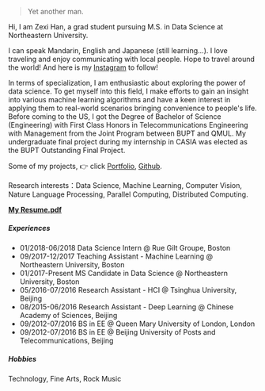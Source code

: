 

> Yet another man.

Hi, I am Zexi Han, a grad student pursuing M.S. in Data Science at Northeastern University.

I can speak Mandarin, English and Japanese (still learning...). I love traveling and enjoy communicating with local people. Hope to travel around the world! And here is my [Instagram](https://www.instagram.com/bloomingliam/) to follow!

In terms of specialization, I am enthusiastic about exploring the power of data science. To get myself into this field, I make efforts to gain an insight into various machine learning algorithms and have a keen interest in applying them to real-world scenarios bringing convenience to people's life. Before coming to the US, I got the Degree of Bachelor of Science (Engineering) with First Class Honors in Telecommunications Engineering with Management from the Joint Program between BUPT and QMUL. My undergraduate final project during my internship in CASIA was elected as the BUPT Outstanding Final Project.

Some of my projects, 👉 click [Portfolio](/blog/portfolio), [Github](http://github.com/zexihan). 

Research interests：Data Science, Machine Learning, Computer Vision, Nature Language Processing, Parallel Computing, Distributed Computing. 

[__My Resume.pdf__](/blog/docs/Resume_Zexi_Han.pdf)

##### Experiences

- 01/2018-06/2018 Data Science Intern @ Rue Gilt Groupe, Boston
- 09/2017-12/2017 Teaching Assistant - Machine Learning @ Northeastern University, Boston
- 01/2017-Present MS Candidate in Data Science @ Northeastern University, Boston
- 05/2016-07/2016 Research Assistant - HCI @ Tsinghua University, Beijing
- 08/2015-06/2016 Research Assistant - Deep Learning @ Chinese Academy of Sciences, Beijing
- 09/2012-07/2016 BS in EE @ Queen Mary University of London, London
- 09/2012-07/2016 BS in EE @ Beijing University of Posts and Telecommunications, Beijing

##### Hobbies

Technology, Fine Arts, Rock Music
